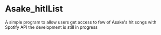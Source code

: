 # Asake_hitlList
A simple program to allow users get access to few of Asake's hit songs with Spotify API
the development is still in progress
